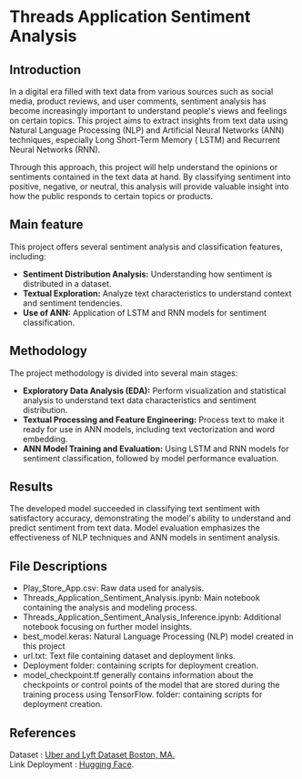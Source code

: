 # Threads Application Sentiment Analysis
## Introduction
In a digital era filled with text data from various sources such as social media, product reviews, and user comments, sentiment analysis has become increasingly important to understand people's views and feelings on certain topics. This project aims to extract insights from text data using Natural Language Processing (NLP) and Artificial Neural Networks (ANN) techniques, especially Long Short-Term Memory ( LSTM) and Recurrent Neural Networks (RNN).

Through this approach, this project will help understand the opinions or sentiments contained in the text data at hand. By classifying sentiment into positive, negative, or neutral, this analysis will provide valuable insight into how the public responds to certain topics or products.

## Main feature
This project offers several sentiment analysis and classification features, including:

- **Sentiment Distribution Analysis:** Understanding how sentiment is distributed in a dataset.
- **Textual Exploration:** Analyze text characteristics to understand context and sentiment tendencies.
- **Use of ANN:** Application of LSTM and RNN models for sentiment classification.

## Methodology
The project methodology is divided into several main stages:

- **Exploratory Data Analysis (EDA):** Perform visualization and statistical analysis to understand text data characteristics and sentiment distribution.
- **Textual Processing and Feature Engineering:** Process text to make it ready for use in ANN models, including text vectorization and word embedding.
- **ANN Model Training and Evaluation:** Using LSTM and RNN models for sentiment classification, followed by model performance evaluation.

## Results
The developed model succeeded in classifying text sentiment with satisfactory accuracy, demonstrating the model's ability to understand and predict sentiment from text data. Model evaluation emphasizes the effectiveness of NLP techniques and ANN models in sentiment analysis.

## File Descriptions

- Play_Store_App.csv: Raw data used for analysis.
- Threads_Application_Sentiment_Analysis.ipynb: Main notebook containing the analysis and modeling process.
- Threads_Application_Sentiment_Analysis_Inference.ipynb: Additional notebook focusing on further model insights.
- best_model.keras: Natural Language Processing (NLP) model created in this project
- url.txt: Text file containing dataset and deployment links.
- Deployment folder: containing scripts for deployment creation.
- model_checkpoint.tf generally contains information about the checkpoints or control points of the model that are stored during the training process using TensorFlow. folder: containing scripts for deployment creation.

## References

Dataset         : <a href="https://www.kaggle.com/datasets/brllrb/uber-and-lyft-dataset-boston-ma">Uber and Lyft Dataset Boston, MA.</a>   
Link Deployment : <a href="https://huggingface.co/spaces/OgiHadicahyo/Sentiment_Prediction"> Hugging Face</a>.